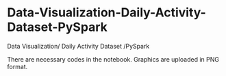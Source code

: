 # Data-Visualization-Daily-Activity-Dataset-PySpark
Data Visualization/ Daily Activity Dataset /PySpark

There are necessary codes in the notebook. Graphics are uploaded in PNG format.
